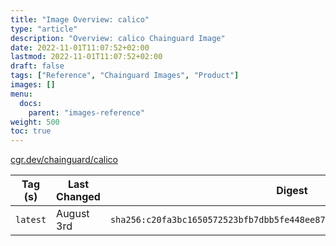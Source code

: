 ```yaml
---
title: "Image Overview: calico"
type: "article"
description: "Overview: calico Chainguard Image"
date: 2022-11-01T11:07:52+02:00
lastmod: 2022-11-01T11:07:52+02:00
draft: false
tags: ["Reference", "Chainguard Images", "Product"]
images: []
menu:
  docs:
    parent: "images-reference"
weight: 500
toc: true
---
```


[cgr.dev/chainguard/calico](https://github.com/chainguard-images/images/tree/main/images/calico)

| Tag (s)   | Last Changed | Digest                                                                    |
|-----------|--------------|---------------------------------------------------------------------------|
|  `latest` | August 3rd   | `sha256:c20fa3bc1650572523bfb7dbb5fe448ee87efca73aae6e7da850e385cc8e108e` |



